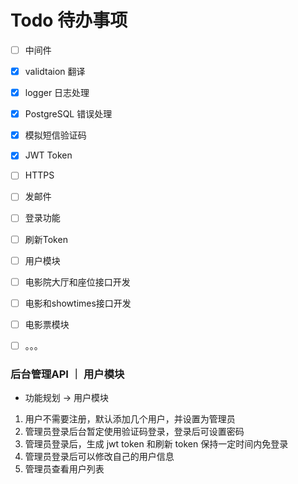 # Todo 待办事项
- [ ] 中间件
- [x] validtaion 翻译
- [x] logger 日志处理
- [x] PostgreSQL 错误处理
- [x] 模拟短信验证码
- [x] JWT Token
- [ ] HTTPS
- [ ] 发邮件
- [ ] 登录功能
- [ ] 刷新Token
- [ ] 用户模块
- [ ] 电影院大厅和座位接口开发
- [ ] 电影和showtimes接口开发
- [ ] 电影票模块
- [ ] 。。。


### 后台管理API ｜ 用户模块
- 功能规划 -> 用户模块
1. 用户不需要注册，默认添加几个用户，并设置为管理员
1. 管理员登录后台暂定使用验证码登录，登录后可设置密码
1. 管理员登录后，生成 jwt token 和刷新 token 保持一定时间内免登录
1. 管理员登录后可以修改自己的用户信息
1. 管理员查看用户列表
